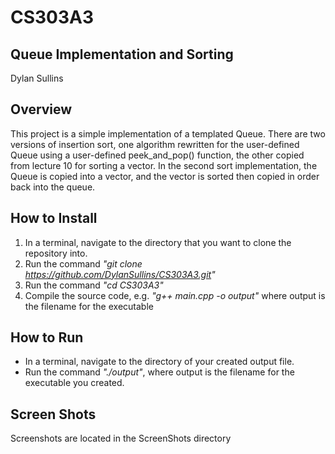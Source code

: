 # CS303A3
## Queue Implementation and Sorting
Dylan Sullins

## Overview
This project is a simple implementation of a templated Queue. There are two versions of insertion sort, one algorithm rewritten for the user-defined Queue using a user-defined peek_and_pop() function, the other copied from lecture 10 for sorting a vector. In the second sort implementation, the Queue is copied into a vector, and the vector is sorted then copied in order back into the queue.

## How to Install
1. In a terminal, navigate to the directory that you want to clone the repository into.
2. Run the command *"git clone https://github.com/DylanSullins/CS303A3.git"*
3. Run the command *"cd CS303A3"*
4. Compile the source code, e.g. *"g++ main.cpp -o output"* where output is the filename for the executable

## How to Run
* In a terminal, navigate to the directory of your created output file. 
* Run the command *"./output"*, where output is the filename for the executable you created.

## Screen Shots
Screenshots are located in the ScreenShots directory